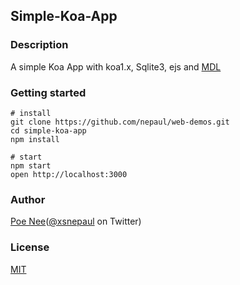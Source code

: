 ## Simple-Koa-App

### Description

A simple Koa App with koa1.x, Sqlite3, ejs and [MDL](https://getmdl.io/started)


### Getting started

```
# install
git clone https://github.com/nepaul/web-demos.git
cd simple-koa-app
npm install

# start
npm start
open http://localhost:3000
```


### Author

[Poe Nee](nepaul.github.io)([@xsnepaul](https://twitter.com/xsnepaul) on Twitter)


### License

[MIT](https://github.com/nepaul/web-demos/blob/master/LICENSE)
